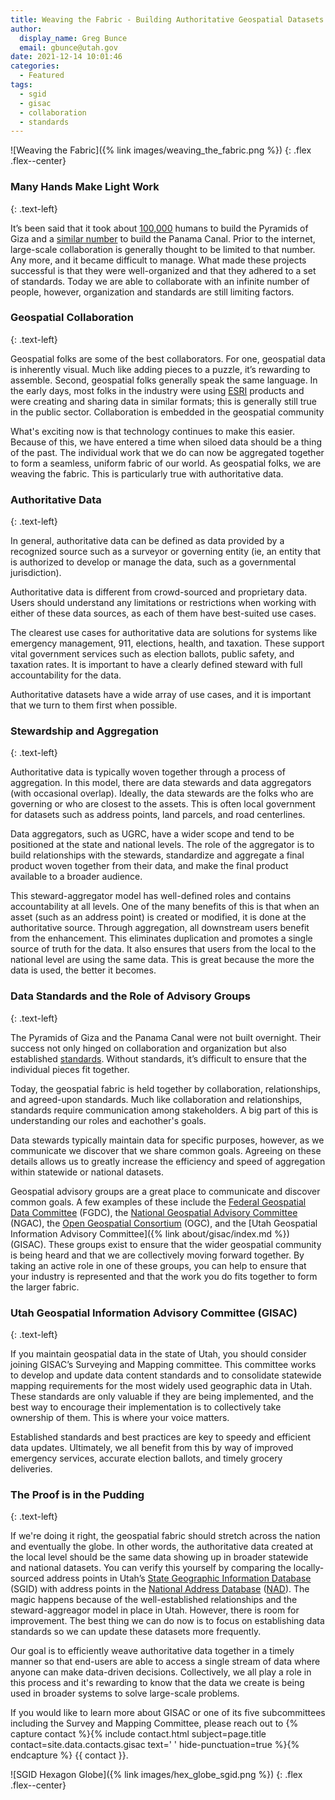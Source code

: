 ```yaml
---
title: Weaving the Fabric - Building Authoritative Geospatial Datasets through Collaboration, Relationships, and Data Standards
author:
  display_name: Greg Bunce
  email: gbunce@utah.gov
date: 2021-12-14 10:01:46
categories:
  - Featured
tags:
  - sgid
  - gisac
  - collaboration
  - standards
---
```


![Weaving the Fabric]({% link images/weaving_the_fabric.png %})
{: .flex .flex--center}

### Many Hands Make Light Work
{: .text-left}

It’s been said that it took about [100,000](https://www.historymuseum.ca/cmc/exhibitions/civil/egypt/egca12e.html#:~:text=The%20Greek%20historian%20Herodotus%20was,creates%20a%20very%20stable%20structure.) humans to build the Pyramids of Giza and a [similar number](https://www.peoplesworld.org/article/today-in-labor-history-panama-canal-built-by-75-000-opens/) to build the Panama Canal. Prior to the internet, large-scale collaboration is generally thought to be limited to that number. Any more, and it became difficult to manage. What made these projects successful is that they were well-organized and that they adhered to a set of standards. Today we are able to collaborate with an infinite number of people, however, organization and standards are still limiting factors.

### Geospatial Collaboration
{: .text-left}

Geospatial folks are some of the best collaborators. For one, geospatial data is inherently visual. Much like adding pieces to a puzzle, it’s rewarding to assemble. Second, geospatial folks generally speak the same language. In the early days, most folks in the industry were using [ESRI](https://www.esri.com/en-us/home)
 products and were creating and sharing data in similar formats; this is generally still true in the public sector. Collaboration is embedded in the geospatial community

What's exciting now is that technology continues to make this easier. Because of this, we have entered a time when siloed data should be a thing of the past. The individual work that we do can now be aggregated together to form a seamless, uniform fabric of our world. As geospatial folks, we are weaving the fabric. This is particularly true with authoritative data.

### Authoritative Data
{: .text-left}

In general, authoritative data can be defined as data provided by a recognized source such as a surveyor or governing entity (ie, an entity that is authorized to develop or manage the data, such as a governmental jurisdiction).

Authoritative data is different from crowd-sourced and proprietary data. Users should understand any limitations or restrictions when working with either of these data sources, as each of them have best-suited use cases. 

The clearest use cases for authoritative data are solutions for systems like emergency management, 911, elections, health, and taxation. These support vital government services such as election ballots, public safety, and taxation rates. It is important to have a clearly defined steward with full accountability for the data.

Authoritative datasets have a wide array of use cases, and it is important that we turn to them first when possible.

### Stewardship and Aggregation
{: .text-left}

Authoritative data is typically woven together through a process of aggregation. In this model, there are data stewards and data aggregators (with occasional overlap). Ideally, the data stewards are the folks who are governing or who are closest to the assets. This is often local government for datasets such as address points, land parcels, and road centerlines.

Data aggregators, such as UGRC, have a wider scope and tend to be positioned at the state and national levels. The role of the aggregator is to build relationships with the stewards, standardize and aggregate a final product woven together from their data, and make the final product available to a broader audience.

This steward-aggregator model has well-defined roles and contains accountability at all levels. One of the many benefits of this is that when an asset (such as an address point) is created or modified, it is done at the authoritative source. Through aggregation, all downstream users benefit from the enhancement. This eliminates duplication and promotes a single source of truth for the data. It also ensures that users from the local to the national level are using the same data. This is great because the more the data is used, the better it becomes.

### Data Standards and the Role of Advisory Groups
{: .text-left}

The Pyramids of Giza and the Panama Canal were not built overnight. Their success not only hinged on collaboration and organization but also established [standards](https://www.fgdc.gov/ngac/meetings/march-2017/ngac-paper-geospatial-standards-a-national-asset.pdf). Without standards, it’s difficult to ensure that the individual pieces fit together. 

Today, the geospatial fabric is held together by collaboration, relationships, and agreed-upon standards. Much like collaboration and relationships, standards require communication among stakeholders. A big part of this is understanding our roles and eachother's goals.

Data stewards typically maintain data for specific purposes, however, as we communicate we discover that we share common goals. Agreeing on these details allows us to greatly increase the efficiency and speed of aggregation within statewide or national datasets.

Geospatial advisory groups are a great place to communicate and discover common goals. A few examples of these include the [Federal Geospatial Data Committee](https://www.fgdc.gov/) (FGDC), the [National Geospatial Advisory Committee](https://www.fgdc.gov/ngac) (NGAC), the [Open Geospatial Consortium](https://www.ogc.org/) (OGC), and the [Utah Geospatial Information Advisory Committee]({% link about/gisac/index.md %}) (GISAC). These groups exist to ensure that the wider geospatial community is being heard and that we are collectively moving forward together. By taking an active role in one of these groups, you can help to ensure that your industry is represented and that the work you do fits together to form the larger fabric.

### Utah Geospatial Information Advisory Committee (GISAC)
{: .text-left}

If you maintain geospatial data in the state of Utah, you should consider joining GISAC’s Surveying and Mapping committee. This committee works to develop and update data content standards and to consolidate statewide mapping requirements for the most widely used geographic data in Utah. These standards are only valuable if they are being implemented, and the best way to encourage their implementation is to collectively take ownership of them. This is where your voice matters.

Established standards and best practices are key to speedy and efficient data updates. Ultimately, we all benefit from this by way of improved emergency services, accurate election ballots, and timely grocery deliveries.

### The Proof is in the Pudding
{: .text-left}

If we're doing it right, the geospatial fabric should stretch across the nation and eventually the globe. In other words, the authoritative data created at the local level should be the same data showing up in broader statewide and national datasets. You can verify this yourself by comparing the locally-sourced address points in Utah’s [State Geographic Information Database](https://opendata.gis.utah.gov/datasets/utah-address-points/explore) (SGID) with address points in the [National Address Database](https://usdot.maps.arcgis.com/apps/instant/minimalist/index.html?appid=2c27531e71b94d48b1a4e12207e7f2c3) ([NAD](https://www.transportation.gov/gis/national-address-database)). The magic happens because of the well-established relationships and the steward-aggreagor model in place in Utah. However, there is room for improvement. The best thing we can do now is to focus on establishing data standards so we can update these datasets more frequently.

Our goal is to efficiently weave authoritative data together in a timely manner so that end-users are able to access a single stream of data where anyone can make data-driven decisions. Collectively, we all play a role in this process and it's rewarding to know that the data we create is being used in broader systems to solve large-scale problems.

If you would like to learn more about GISAC or one of its five subcommittees including the Survey and Mapping Committee, please reach out to {% capture contact %}{% include contact.html subject=page.title contact=site.data.contacts.gisac text=' ' hide-punctuation=true %}{% endcapture %}
{{ contact }}.

![SGID Hexagon Globe]({% link images/hex_globe_sgid.png %})
{: .flex .flex--center}
